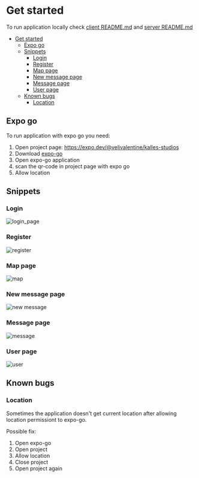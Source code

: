 # Get started

To run application locally check [client README.md](./client/README.md) and [server README.md](./server/README.md)

- [Get started](#get-started)
	- [Expo go](#expo-go)
	- [Snippets](#snippets)
		- [Login](#login)
		- [Register](#register)
		- [Map page](#map-page)
		- [New message page](#new-message-page)
		- [Message page](#message-page)
		- [User page](#user-page)
	- [Known bugs](#known-bugs)
		- [Location](#location)

## Expo go
To run application with expo go you need:
1. Open project page: https://expo.dev/@velivalentine/kalles-studios
2. Download [expo-go](https://expo.dev/client)
3. Open expo-go application
4. scan the qr-code in project page with expo go
5. Allow location

## Snippets

### Login
![login_page](./pictures/login_page.jpg)
### Register
![register](./pictures/register_page.jpg)
### Map page
![map](./pictures/map_page.jpg)
### New message page
![new message](./pictures/new_message.jpg)
### Message page
![message](./pictures/message.jpg)
### User page
![user](./pictures/user_page.jpg)

## Known bugs
### Location
Sometimes the application doesn't get current location after allowing location permissiont to expo-go. 

Possible fix:
1. Open expo-go
2. Open project
3. Allow location
4. Close project
5. Open project again